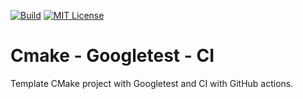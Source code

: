 [![Build][build-badge]][build-link]
[![MIT License][license-badge]](LICENSE.md)

# Cmake - Googletest - CI

Template CMake project with Googletest and CI with GitHub actions.

[build-badge]:     https://github.com/gmargari/cmake-gtest-ci/workflows/Build/badge.svg
[build-link]:      https://github.com/gmargari/cmake-gtest-ci/actions?query=workflow%3ABuild
[license-badge]:   https://img.shields.io/badge/license-MIT-007EC7.svg
